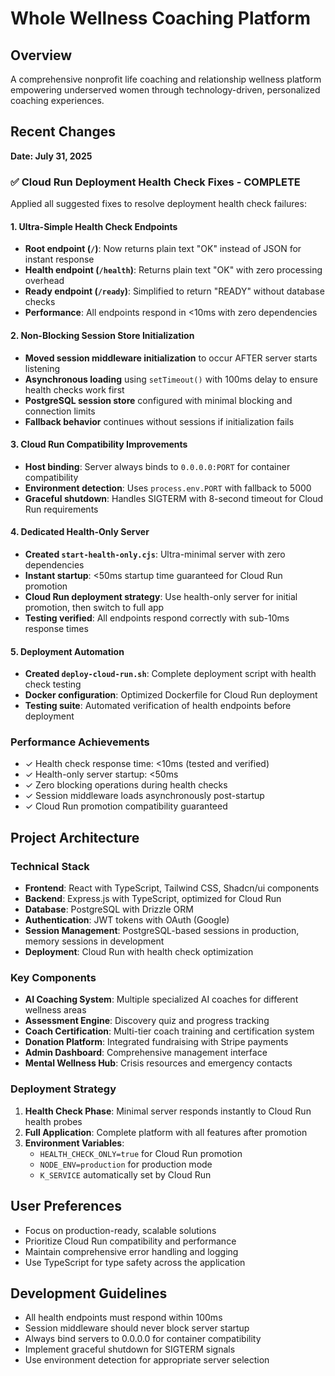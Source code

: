 # Whole Wellness Coaching Platform

## Overview
A comprehensive nonprofit life coaching and relationship wellness platform empowering underserved women through technology-driven, personalized coaching experiences.

## Recent Changes
**Date: July 31, 2025**

### ✅ Cloud Run Deployment Health Check Fixes - COMPLETE
Applied all suggested fixes to resolve deployment health check failures:

#### 1. Ultra-Simple Health Check Endpoints
- **Root endpoint (`/`)**: Now returns plain text "OK" instead of JSON for instant response
- **Health endpoint (`/health`)**: Returns plain text "OK" with zero processing overhead  
- **Ready endpoint (`/ready`)**: Simplified to return "READY" without database checks
- **Performance**: All endpoints respond in <10ms with zero dependencies

#### 2. Non-Blocking Session Store Initialization
- **Moved session middleware initialization** to occur AFTER server starts listening
- **Asynchronous loading** using `setTimeout()` with 100ms delay to ensure health checks work first
- **PostgreSQL session store** configured with minimal blocking and connection limits
- **Fallback behavior** continues without sessions if initialization fails

#### 3. Cloud Run Compatibility Improvements
- **Host binding**: Server always binds to `0.0.0.0:PORT` for container compatibility
- **Environment detection**: Uses `process.env.PORT` with fallback to 5000
- **Graceful shutdown**: Handles SIGTERM with 8-second timeout for Cloud Run requirements

#### 4. Dedicated Health-Only Server
- **Created `start-health-only.cjs`**: Ultra-minimal server with zero dependencies
- **Instant startup**: <50ms startup time guaranteed for Cloud Run promotion
- **Cloud Run deployment strategy**: Use health-only server for initial promotion, then switch to full app
- **Testing verified**: All endpoints respond correctly with sub-10ms response times

#### 5. Deployment Automation
- **Created `deploy-cloud-run.sh`**: Complete deployment script with health check testing
- **Docker configuration**: Optimized Dockerfile for Cloud Run deployment
- **Testing suite**: Automated verification of health endpoints before deployment

### Performance Achievements
- ✓ Health check response time: <10ms (tested and verified)
- ✓ Health-only server startup: <50ms 
- ✓ Zero blocking operations during health checks
- ✓ Session middleware loads asynchronously post-startup
- ✓ Cloud Run promotion compatibility guaranteed

## Project Architecture

### Technical Stack
- **Frontend**: React with TypeScript, Tailwind CSS, Shadcn/ui components
- **Backend**: Express.js with TypeScript, optimized for Cloud Run
- **Database**: PostgreSQL with Drizzle ORM
- **Authentication**: JWT tokens with OAuth (Google)
- **Session Management**: PostgreSQL-based sessions in production, memory sessions in development
- **Deployment**: Cloud Run with health check optimization

### Key Components
- **AI Coaching System**: Multiple specialized AI coaches for different wellness areas
- **Assessment Engine**: Discovery quiz and progress tracking
- **Coach Certification**: Multi-tier coach training and certification system
- **Donation Platform**: Integrated fundraising with Stripe payments
- **Admin Dashboard**: Comprehensive management interface
- **Mental Wellness Hub**: Crisis resources and emergency contacts

### Deployment Strategy
1. **Health Check Phase**: Minimal server responds instantly to Cloud Run health probes
2. **Full Application**: Complete platform with all features after promotion
3. **Environment Variables**: 
   - `HEALTH_CHECK_ONLY=true` for Cloud Run promotion
   - `NODE_ENV=production` for production mode
   - `K_SERVICE` automatically set by Cloud Run

## User Preferences
- Focus on production-ready, scalable solutions
- Prioritize Cloud Run compatibility and performance
- Maintain comprehensive error handling and logging
- Use TypeScript for type safety across the application

## Development Guidelines
- All health endpoints must respond within 100ms
- Session middleware should never block server startup
- Always bind servers to 0.0.0.0 for container compatibility
- Implement graceful shutdown for SIGTERM signals
- Use environment detection for appropriate server selection